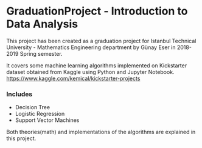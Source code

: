 # GraduationProject - Introduction to Data Analysis
This project has been created as a graduation project for Istanbul Technical University - Mathematics Engineering department by Günay Eser in 2018-2019 Spring semester.

It covers some machine learning algorithms implemented on Kickstarter dataset obtained from Kaggle using Python and Jupyter Notebook. 
https://www.kaggle.com/kemical/kickstarter-projects

### Includes
  * Decision Tree
  * Logistic Regression
  * Support Vector Machines
  
Both theories(math) and implementations of the algorithms are explained in this project.

